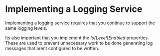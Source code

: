 ﻿# Implementing a Logging Service
Implementing a logging service requires that you continue to support the same 
logging levels. 

Its also important that you implement the _Is\{Level\}Enabled_ properties. 
These are used to prevent unnecessary work to be done generating log 
messages that arent configured to be written. 

